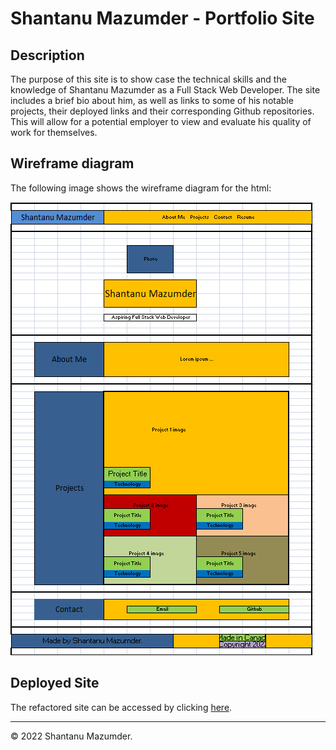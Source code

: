 # Shantanu Mazumder - Portfolio Site

## Description
The purpose of this site is to show case the technical skills and the knowledge of Shantanu Mazumder as a Full Stack Web Developer. The site includes a brief bio about him, as well as links to some of his notable projects, their deployed links and their corresponding Github repositories. This will allow for a potential employer to view and evaluate his quality of work for themselves.

## Wireframe diagram
The following image shows the wireframe diagram for the html:

![Wireframe diagram of the html page](./assets/images/html-wireframe.PNG)

## Deployed Site
The refactored site can be accessed by clicking [here](https://shawnmaz.github.io/Portfolio/).

---
© 2022 Shantanu Mazumder.